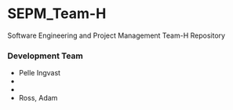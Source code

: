 # SEPM_Team-H
Software Engineering and Project Management Team-H Repository

### Development Team

 * Pelle Ingvast
 *
 *
 * Ross, Adam
